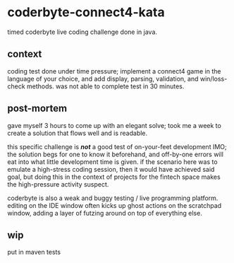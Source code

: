 # coderbyte-connect4-kata

timed coderbyte live coding challenge done in java.

## context

coding test done under time pressure; implement a connect4 game
in the language of your choice, and add display, parsing, validation, 
and win/loss-check methods. was not able to complete test in 30 minutes.


## post-mortem

gave myself 3 hours to come up with an elegant solve; took me a week to
create a solution that flows well and is readable.

this specific challenge is **_not_** a good test of on-your-feet development IMO;
the solution begs for one to know it beforehand, and off-by-one errors will
eat into what little development time is given. if the scenario here was to
emulate a high-stress coding session, then it would have achieved said goal,
but doing this in the context of projects for the fintech space makes the 
high-pressure activity  suspect.


coderbyte is also a weak and buggy testing / live programming platform. editing
on the IDE window often kicks up ghost actions on the scratchpad window, adding
a layer of futzing around on top of everything else.

## wip

put in  maven tests